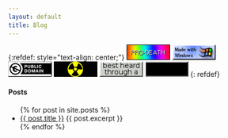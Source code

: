 ```yaml
---
layout: default
title: Blog
---
```



{:refdef: style="text-align: center;"}
[![konko](/assets/images/konko.gif)](/)
[![mww](/assets/images/made_with_windows.gif)](/blog.html)
[![pd](/assets/images/publicdomain.gif)](/music.html)
[![raa](/assets/images/raa.gif)](/desktop/index.html)
[![35mm](/assets/images/35mm.gif)](/fiends.html)
[![angelfire](/assets/images/angelfire.gif)](/about.html)
{: refdef}  

<h4>Posts</h4>
<ul>
  {% for post in site.posts %}
    <li>
      <a href="{{ post.url }}" class="blogtitle">{{ post.title }}</a>
    {{ post.excerpt }}
    </li> 
  {% endfor %} 
</ul>